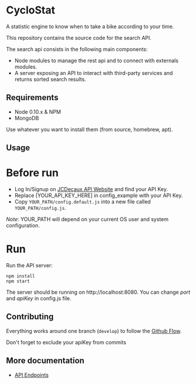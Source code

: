 # CycloStat
A statistic engine to know when to take a bike according to your time.

This repository contains the source code for the search API.

The search api consists in the following main components:

 * Node modules to manage the rest api and to connect with externals modules.
 * A server exposing an API to interact with third-party services and returns sorted search results.

## Requirements

- Node 0.10.x & NPM
- MongoDB

Use whatever you want to install them (from source, homebrew, apt).

## Usage

# Before run

- Log In/Signup on [JCDecaux API Website](https://developer.jcdecaux.com/#/home) and find your API Key.
- Replace [YOUR_API_KEY_HERE] in config_example with your API Key.
- Copy `YOUR_PATH/config.default.js` into a new file called `YOUR_PATH/config.js`.

_Note_: YOUR_PATH will depend on your current OS user and system configuration.

# Run

Run the API server:

```
npm install
npm start
```

The server should be running on http://localhost:8080. You can change _port_ and _apiKey_ in config.js file.

## Contributing

Everything works around one branch (`develop`) to follow the [Github Flow](https://guides.github.com/introduction/flow/).

Don't forget to exclude your apiKey from commits

## More documentation

 * [API Endpoints](https://github.com/V1C0D3R/CycloStat/wiki/Endpoints)
